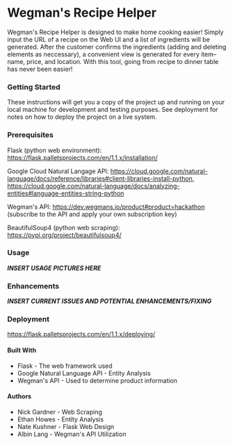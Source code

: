 # Wegman's Recipe Helper

Wegman's Recipe Helper is designed to make home cooking easier! Simply input the URL of a recipe on the Web UI and a list of ingredients will be generated. After the customer confirms the ingredients (adding and deleting elements as neccessary), a convenient view is generated for every item–name, price, and location. With this tool, going from recipe to dinner table has never been easier!


### Getting Started
These instructions will get you a copy of the project up and running on your local machine for development and testing    purposes. See deployment for notes on how to deploy the project on a live system.

### Prerequisites

Flask (python web environment): https://flask.palletsprojects.com/en/1.1.x/installation/

Google Cloud Natural Langage API: https://cloud.google.com/natural-language/docs/reference/libraries#client-libraries-install-python, https://cloud.google.com/natural-language/docs/analyzing-entities#language-entities-string-python

Wegman's API: https://dev.wegmans.io/product#product=hackathon (subscribe to the API and apply your own subscription key)

BeautifulSoup4 (python web scraping): https://pypi.org/project/beautifulsoup4/

### Usage
***INSERT USAGE PICTURES HERE***

### Enhancements
***INSERT CURRENT ISSUES AND POTENTIAL ENHANCEMENTS/FIXING***

### Deployment
https://flask.palletsprojects.com/en/1.1.x/deploying/


#### Built With
- Flask - The web framework used
- Google Natural Language API - Entity Analysis
- Wegman's API - Used to determine product information

#### Authors
- Nick Gardner - Web Scraping
- Ethan Howes - Entity Analysis
- Nate Kushner - Flask Web Design
- Albin Lang - Wegman's API Utilization
